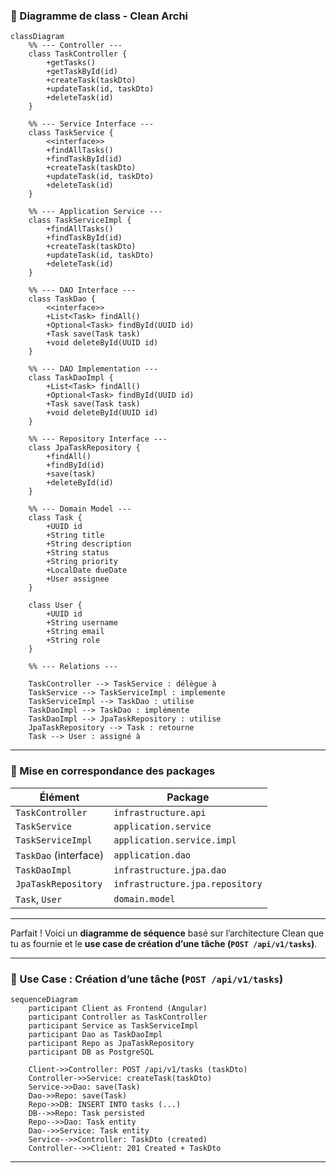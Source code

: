 ### 📌 Diagramme de class - Clean Archi


```mermaid
classDiagram
    %% --- Controller ---
    class TaskController {
        +getTasks()
        +getTaskById(id)
        +createTask(taskDto)
        +updateTask(id, taskDto)
        +deleteTask(id)
    }

    %% --- Service Interface ---
    class TaskService {
        <<interface>>
        +findAllTasks()
        +findTaskById(id)
        +createTask(taskDto)
        +updateTask(id, taskDto)
        +deleteTask(id)
    }

    %% --- Application Service ---
    class TaskServiceImpl {
        +findAllTasks()
        +findTaskById(id)
        +createTask(taskDto)
        +updateTask(id, taskDto)
        +deleteTask(id)
    }

    %% --- DAO Interface ---
    class TaskDao {
        <<interface>>
        +List<Task> findAll()
        +Optional<Task> findById(UUID id)
        +Task save(Task task)
        +void deleteById(UUID id)
    }

    %% --- DAO Implementation ---
    class TaskDaoImpl {
        +List<Task> findAll()
        +Optional<Task> findById(UUID id)
        +Task save(Task task)
        +void deleteById(UUID id)
    }

    %% --- Repository Interface ---
    class JpaTaskRepository {
        +findAll()
        +findById(id)
        +save(task)
        +deleteById(id)
    }

    %% --- Domain Model ---
    class Task {
        +UUID id
        +String title
        +String description
        +String status
        +String priority
        +LocalDate dueDate
        +User assignee
    }

    class User {
        +UUID id
        +String username
        +String email
        +String role
    }

    %% --- Relations ---

    TaskController --> TaskService : délègue à
    TaskService --> TaskServiceImpl : implemente
    TaskServiceImpl --> TaskDao : utilise
    TaskDaoImpl --> TaskDao : implémente
    TaskDaoImpl --> JpaTaskRepository : utilise
    JpaTaskRepository --> Task : retourne
    Task --> User : assigné à

```


---

### 📂 Mise en correspondance des packages

| Élément | Package |
|--|--|
| `TaskController` | `infrastructure.api` |
| `TaskService` | `application.service` |
| `TaskServiceImpl` | `application.service.impl` |
| `TaskDao` (interface) | `application.dao` |
| `TaskDaoImpl` | `infrastructure.jpa.dao` |
| `JpaTaskRepository` | `infrastructure.jpa.repository` |
| `Task`, `User` | `domain.model` |


---

Parfait ! Voici un **diagramme de séquence** basé sur l’architecture Clean que tu as fournie et le **use case de création d’une tâche (`POST /api/v1/tasks`)**.

---

### 📌 Use Case : Création d’une tâche (`POST /api/v1/tasks`)

```mermaid
sequenceDiagram
    participant Client as Frontend (Angular)
    participant Controller as TaskController
    participant Service as TaskServiceImpl
    participant Dao as TaskDaoImpl
    participant Repo as JpaTaskRepository
    participant DB as PostgreSQL

    Client->>Controller: POST /api/v1/tasks (taskDto)
    Controller->>Service: createTask(taskDto)
    Service->>Dao: save(Task)
    Dao->>Repo: save(Task)
    Repo->>DB: INSERT INTO tasks (...)
    DB-->>Repo: Task persisted
    Repo-->>Dao: Task entity
    Dao-->>Service: Task entity
    Service-->>Controller: TaskDto (created)
    Controller-->>Client: 201 Created + TaskDto
```

---

